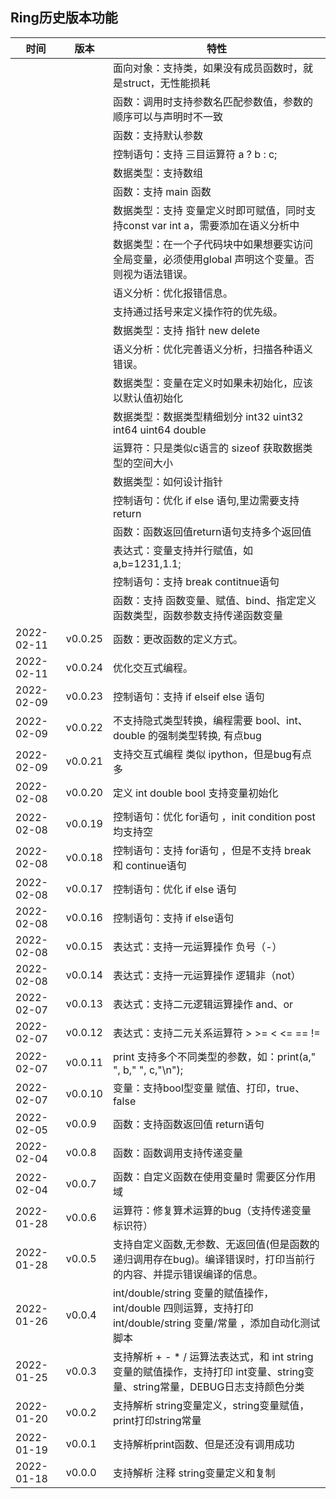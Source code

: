 
## Ring历史版本功能

| 时间       | 版本    | 特性                                                                                                                         |
| ---------- | ------- | ---------------------------------------------------------------------------------------------------------------------------- |
|            |         | 面向对象：支持类，如果没有成员函数时，就是struct，无性能损耗                                                                 |
|            |         | 函数：调用时支持参数名匹配参数值，参数的顺序可以与声明时不一致                                                               |
|            |         | 函数：支持默认参数                                                                                                           |
|            |         | 控制语句：支持 三目运算符 a ? b : c;                                                                                         |
|            |         | 数据类型：支持数组                                                                                                           |
|            |         | 函数：支持 main 函数                                                                                                         |
|            |         | 数据类型：支持 变量定义时即可赋值，同时支持const var int a，需要添加在语义分析中                                             |
|            |         | 数据类型：在一个子代码块中如果想要实访问全局变量，必须使用global 声明这个变量。否则视为语法错误。                            |
|            |         | 语义分析：优化报错信息。                                                                                                     |
|            |         | 支持通过括号来定义操作符的优先级。                                                                                           |
|            |         | 数据类型：支持 指针 new delete                                                                                               |
|            |         | 语义分析：优化完善语义分析，扫描各种语义错误。                                                                               |
|            |         | 数据类型：变量在定义时如果未初始化，应该以默认值初始化                                                                       |
|            |         | 数据类型：数据类型精细划分 int32 uint32 int64 uint64 double                                                                  |
|            |         | 运算符：只是类似c语言的 sizeof 获取数据类型的空间大小                                                                        |
|            |         | 数据类型：如何设计指针                                                                                                       |
|            |         | 控制语句：优化 if else 语句,里边需要支持 return                                                                              |
|            |         | 函数：函数返回值return语句支持多个返回值                                                                                     |
|            |         | 表达式：变量支持并行赋值，如 a,b=1231,1.1;                                                                                   |
|            |         | 控制语句：支持 break contitnue语句                                                                                           |
|            |         | 函数：支持 函数变量、赋值、bind、指定定义函数类型，函数参数支持传递函数变量                                                  |
| 2022-02-11 | v0.0.25 | 函数：更改函数的定义方式。                                                                                                   |
| 2022-02-11 | v0.0.24 | 优化交互式编程。                                                                                                             |
| 2022-02-09 | v0.0.23 | 控制语句：支持 if elseif else 语句                                                                                           |
| 2022-02-09 | v0.0.22 | 不支持隐式类型转换，编程需要 bool、int、double 的强制类型转换, 有点bug                                                       |
| 2022-02-09 | v0.0.21 | 支持交互式编程 类似 ipython，但是bug有点多                                                                                   |
| 2022-02-08 | v0.0.20 | 定义 int double bool 支持变量初始化                                                                                          |
| 2022-02-08 | v0.0.19 | 控制语句：优化 for语句 ，init condition post 均支持空                                                                        |
| 2022-02-08 | v0.0.18 | 控制语句：支持 for语句 ，但是不支持 break 和 continue语句                                                                    |
| 2022-02-08 | v0.0.17 | 控制语句：优化 if else 语句                                                                                                  |
| 2022-02-08 | v0.0.16 | 控制语句：支持 if else语句                                                                                                   |
| 2022-02-08 | v0.0.15 | 表达式：支持一元运算操作 负号（-）                                                                                           |
| 2022-02-08 | v0.0.14 | 表达式：支持一元运算操作 逻辑非（not）                                                                                       |
| 2022-02-07 | v0.0.13 | 表达式：支持二元逻辑运算操作 and、or                                                                                         |
| 2022-02-07 | v0.0.12 | 表达式：支持二元关系运算符 > >= < <= == !=                                                                                   |
| 2022-02-07 | v0.0.11 | print 支持多个不同类型的参数，如：print(a," ", b," ", c,"\n");                                                               |
| 2022-02-07 | v0.0.10 | 变量：支持bool型变量 赋值、打印，true、false                                                                                 |
| 2022-02-05 | v0.0.9  | 函数：支持函数返回值 return语句                                                                                              |
| 2022-02-04 | v0.0.8  | 函数：函数调用支持传递变量                                                                                                   |
| 2022-02-04 | v0.0.7  | 函数：自定义函数在使用变量时 需要区分作用域                                                                                  |
| 2022-01-28 | v0.0.6  | 运算符：修复算术运算的bug（支持传递变量标识符）                                                                              |
| 2022-01-28 | v0.0.5  | 支持自定义函数,无参数、无返回值(但是函数的递归调用存在bug)。编译错误时，打印当前行的内容、并提示错误编译的信息。             |
| 2022-01-26 | v0.0.4  | int/double/string 变量的赋值操作，int/double 四则运算，支持打印 int/double/string 变量/常量 ，添加自动化测试脚本             |
| 2022-01-25 | v0.0.3  | 支持解析 + - * / 运算法表达式，和 int string 变量的赋值操作，支持打印 int变量、string变量、string常量，DEBUG日志支持颜色分类 |
| 2022-01-20 | v0.0.2  | 支持解析 string变量定义，string变量赋值，print打印string常量                                                                 |
| 2022-01-19 | v0.0.1  | 支持解析print函数、但是还没有调用成功                                                                                        |
| 2022-01-18 | v0.0.0  | 支持解析 注释 string变量定义和复制                                                                                           |
